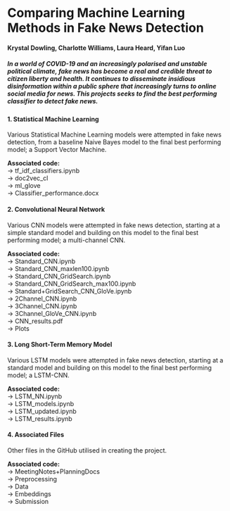 # Comparing Machine Learning Methods in Fake News Detection

#### Krystal Dowling, Charlotte Williams, Laura Heard, Yifan Luo

##### In a world of COVID-19 and an increasingly polarised and unstable political climate, fake news has become a real and credible threat to citizen liberty and health. It continues to disseminate insidious disinformation within a public sphere that increasingly turns to online social media for news. This projects seeks to find the best performing classifier to detect fake news.

#### 1. Statistical Machine Learning

Various Statistical Machine Learning models were attempted in fake news detection, from a baseline Naive Bayes model to the final best performing model; a Support Vector Machine. 

**Associated code:**  
→ tf_idf_classifiers.ipynb   
→ doc2vec_cl   
→ ml_glove  
→ Classifier_performance.docx  

#### 2. Convolutional Neural Network

Various CNN models were attempted in fake news detection, starting at a simple standard model and building on this model to the final best performing model; a multi-channel CNN. 

**Associated code:**  
→ Standard_CNN.ipynb  
→ Standard_CNN_maxlen100.ipynb  
→ Standard_CNN_GridSearch.ipynb  
→ Standard_CNN_GridSearch_max100.ipynb  
→ Standard+GridSearch_CNN_GloVe.ipynb    
→ 2Channel_CNN.ipynb  
→ 3Channel_CNN.ipynb  
→ 3Channel_GloVe_CNN.ipynb  
→ CNN_results.pdf  
→ Plots  

#### 3. Long Short-Term Memory Model

Various LSTM models were attempted in fake news detection, starting at a standard model and building on this model to the final best performing model; a LSTM-CNN. 

**Associated code:**  
→ LSTM_NN.ipynb    
→ LSTM_models.ipynb   
→ LSTM_updated.ipynb   
→ LSTM_results.ipynb  

#### 4. Associated Files

Other files in the GitHub utilised in creating the project. 

**Associated code:**  
→ MeetingNotes+PlanningDocs  
→ Preprocessing  
→ Data  
→ Embeddings  
→ Submission  


